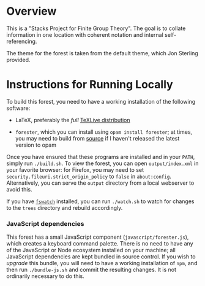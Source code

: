 # Overview

This is a "Stacks Project for Finite Group Theory". The goal is to
collate information in one location with coherent notation and internal
self-referencing. 

The theme for the forest is taken from the default theme, which Jon
Sterling provided.

# Instructions for Running Locally

To build this forest, you need to have a working installation of the following software:

- LaTeX, preferably the *full* [TeXLive distribution](https://tug.org/texlive/)

- `forester`, which you can install using `opam install forester`; at times, you may need to build from [source](https://git.sr.ht/~jonsterling/ocaml-forester) if I haven't released the latest version to opam

Once you have ensured that these programs are installed and in your `PATH`, simply run `./build.sh`. To view the forest, you can open `output/index.xml` in your favorite browser: for Firefox, you may need to set `security.fileuri.strict_origin_policy` to `false` in `about:config`. Alternatively, you can serve the `output` directory from a local webserver to avoid this.

If you have [`fswatch`](https://github.com/emcrisostomo/fswatch) installed, you can run `./watch.sh` to watch for changes to the `trees` directory and rebuild accordingly.

### JavaScript dependencies

This forest has a small JavaScript component (`javascript/forester.js`), which creates a keyboard command palette. There is no need to have any of the JavaScript or Node ecosystem installed on your machine; all JavaScript dependencies are kept bundled in source control. If you wish to *upgrade* this bundle, you will need to have a working installation of `npm`, and then run `./bundle-js.sh` and commit the resulting changes. It is not ordinarily necessary to do this.
